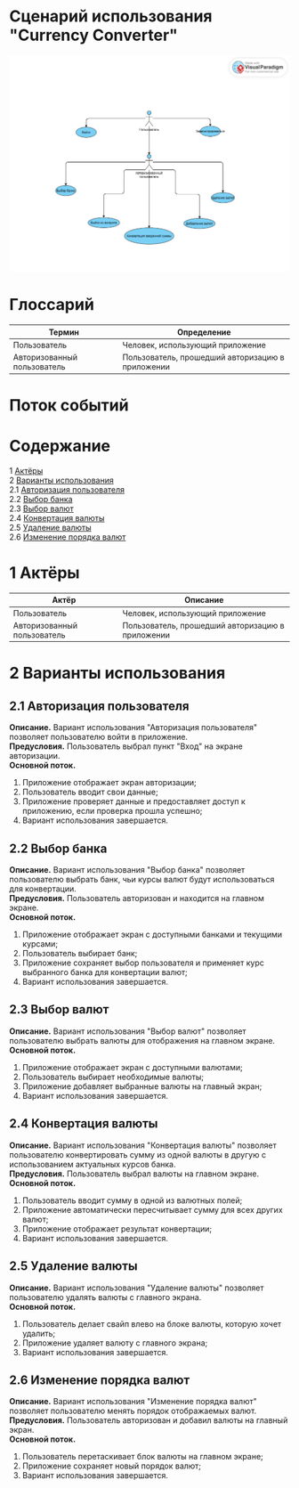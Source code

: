 # Сценарий использования "Currency Converter"

![Диаграмма вариантов использования](images/use_case_diagram.png) 

# Глоссарий

| Термин                     | Определение |
|----------------------------|-------------|
| Пользователь               | Человек, использующий приложение |
| Авторизованный пользователь | Пользователь, прошедший авторизацию в приложении |

# Поток событий

# Содержание
1 [Актёры](#actors)  
2 [Варианты использования](#use_case)  
2.1 [Авторизация пользователя](#user_authentication)  
2.2 [Выбор банка](#select_bank)    
2.3 [Выбор валют](#select_currency)  
2.4 [Конвертация валюты](#currency_conversion)  
2.5 [Удаление валюты](#delete_currency)  
2.6 [Изменение порядка валют](#reorder_currency)  

<a name="actors"/>

# 1 Актёры

| Актёр                     | Описание |
|---------------------------|-------------|
| Пользователь              | Человек, использующий приложение |
| Авторизованный пользователь | Пользователь, прошедший авторизацию в приложении |

<a name="use_case"/>

# 2 Варианты использования

<a name="user_authentication"/>

## 2.1 Авторизация пользователя

**Описание.** Вариант использования "Авторизация пользователя" позволяет пользователю войти в приложение.  
**Предусловия.** Пользователь выбрал пункт "Вход" на экране авторизации.  
**Основной поток.**
1. Приложение отображает экран авторизации;
2. Пользователь вводит свои данные;
3. Приложение проверяет данные и предоставляет доступ к приложению, если проверка прошла успешно;
4. Вариант использования завершается.

<a name="select_bank"/>

## 2.2 Выбор банка

**Описание.** Вариант использования "Выбор банка" позволяет пользователю выбрать банк, чьи курсы валют будут использоваться для конвертации.  
**Предусловия.** Пользователь авторизован и находится на главном экране.  
**Основной поток.**
1. Приложение отображает экран с доступными банками и текущими курсами;
2. Пользователь выбирает банк;
3. Приложение сохраняет выбор пользователя и применяет курс выбранного банка для конвертации валют;
4. Вариант использования завершается.

<a name="select_currency"/>

## 2.3 Выбор валют

**Описание.** Вариант использования "Выбор валют" позволяет пользователю выбрать валюты для отображения на главном экране.  
**Основной поток.**
1. Приложение отображает экран с доступными валютами;
2. Пользователь выбирает необходимые валюты;
3. Приложение добавляет выбранные валюты на главный экран;
4. Вариант использования завершается.

<a name="currency_conversion"/>

## 2.4 Конвертация валюты

**Описание.** Вариант использования "Конвертация валюты" позволяет пользователю конвертировать сумму из одной валюты в другую с использованием актуальных курсов банка.  
**Предусловия.** Пользователь выбрал валюты на главном экране.  
**Основной поток.**
1. Пользователь вводит сумму в одной из валютных полей;
2. Приложение автоматически пересчитывает сумму для всех других валют;
3. Приложение отображает результат конвертации;
4. Вариант использования завершается.

<a name="delete_currency"/>

## 2.5 Удаление валюты

**Описание.** Вариант использования "Удаление валюты" позволяет пользователю удалять валюты с главного экрана.  
**Основной поток.**
1. Пользователь делает свайп влево на блоке валюты, которую хочет удалить;
2. Приложение удаляет валюту с главного экрана;
3. Вариант использования завершается.

<a name="reorder_currency"/>

## 2.6 Изменение порядка валют

**Описание.** Вариант использования "Изменение порядка валют" позволяет пользователю менять порядок отображаемых валют.  
**Предусловия.** Пользователь авторизован и добавил валюты на главный экран.  
**Основной поток.**
1. Пользователь перетаскивает блок валюты на главном экране;
2. Приложение сохраняет новый порядок валют;
3. Вариант использования завершается.
